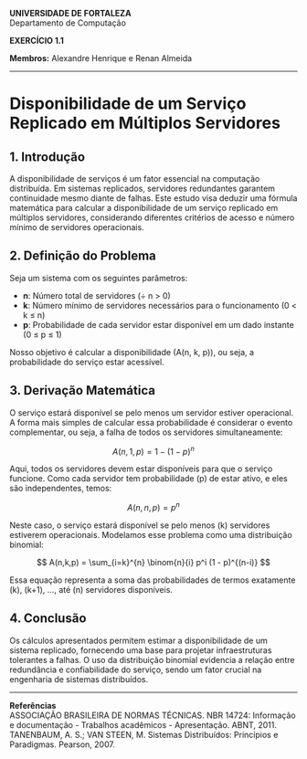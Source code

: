 **UNIVERSIDADE DE FORTALEZA**\
Departamento de Computação

**EXERCÍCIO 1.1**

**Membros:** Alexandre Henrique e Renan Almeida

---

# **Disponibilidade de um Serviço Replicado em Múltiplos Servidores**

## **1. Introdução**

A disponibilidade de serviços é um fator essencial na computação distribuída. Em sistemas replicados, servidores redundantes garantem continuidade mesmo diante de falhas. Este estudo visa deduzir uma fórmula matemática para calcular a disponibilidade de um serviço replicado em múltiplos servidores, considerando diferentes critérios de acesso e número mínimo de servidores operacionais.

## **2. Definição do Problema**

Seja um sistema com os seguintes parâmetros:

- **n**: Número total de servidores (÷ n > 0)
- **k**: Número mínimo de servidores necessários para o funcionamento (0 < k ≤ n)
- **p**: Probabilidade de cada servidor estar disponível em um dado instante (0 ≤ p ≤ 1)

Nosso objetivo é calcular a disponibilidade \(A(n, k, p)\), ou seja, a probabilidade do serviço estar acessível.

## **3. Derivação Matemática**

O serviço estará disponível se pelo menos um servidor estiver operacional. A forma mais simples de calcular essa probabilidade é considerar o evento complementar, ou seja, a falha de todos os servidores simultaneamente:

$$
A(n,1,p) = 1 - (1 - p)^n
$$

Aqui, todos os servidores devem estar disponíveis para que o serviço funcione. Como cada servidor tem probabilidade \(p\) de estar ativo, e eles são independentes, temos:

$$
A(n,n,p) = p^n
$$

Neste caso, o serviço estará disponível se pelo menos \(k\) servidores estiverem operacionais. Modelamos esse problema como uma distribuição binomial:

$$
A(n,k,p) = \sum_{i=k}^{n} \binom{n}{i} p^i (1 - p)^{(n-i)}
$$

Essa equação representa a soma das probabilidades de termos exatamente \(k\), \(k+1\), ..., até \(n\) servidores disponíveis.

## **4. Conclusão**

Os cálculos apresentados permitem estimar a disponibilidade de um sistema replicado, fornecendo uma base para projetar infraestruturas tolerantes a falhas. O uso da distribuição binomial evidencia a relação entre redundância e confiabilidade do serviço, sendo um fator crucial na engenharia de sistemas distribuídos.

---

**Referências**\
ASSOCIAÇÃO BRASILEIRA DE NORMAS TÉCNICAS. NBR 14724: Informação e documentação - Trabalhos acadêmicos - Apresentação. ABNT, 2011.\
TANENBAUM, A. S.; VAN STEEN, M. Sistemas Distribuídos: Princípios e Paradigmas. Pearson, 2007.

